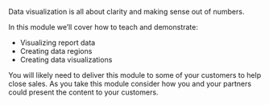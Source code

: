 Data visualization is all about clarity and making sense out of numbers.

In this module we’ll cover how to teach and demonstrate:

- Visualizing report data
- Creating data regions
- Creating data visualizations

You will likely need to deliver this module to some of your customers to help close sales. As you take this module consider how you and your partners could present the content to your customers. 
